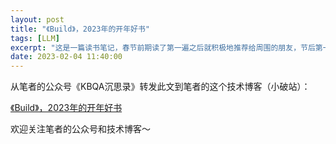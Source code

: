 ```yaml
---
layout: post
title: "《Build》，2023年的开年好书"
tags: [LLM]
excerpt: "这是一篇读书笔记，春节前期读了第一遍之后就积极地推荐给周围的朋友，节后第一周又快速阅读了第二遍，边读边总结，于是能够形成此文，也算是完成了林师兄布置的假期作业。"
date: 2023-02-04 11:40:00
---
```


从笔者的公众号《KBQA沉思录》转发此文到笔者的这个技术博客（小破站）：

[《Build》，2023年的开年好书](https://mp.weixin.qq.com/s?__biz=MzU2MTY2ODEzNA==&amp;mid=2247484545&amp;idx=1&amp;sn=ae04256bb3c03cff3c60e88a42dced81&amp;chksm=fc740dc8cb0384de226d4c6636ad847782b78a10ce856456c527a42ca6df1607052ed2f48a86&token=987892279&lang=zh_CN#rd)


欢迎关注笔者的公众号和技术博客～

